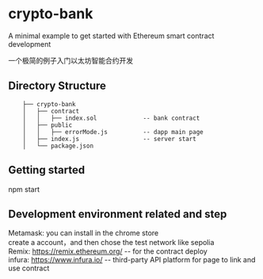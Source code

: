 # crypto-bank
A minimal example to get started with Ethereum smart contract development  

一个极简的例子入门以太坊智能合约开发 

## Directory Structure
```
    ├── crypto-bank
    │   ├── contract      
    │   │   ├── index.sol             -- bank contract
    │   ├── public                   
    │   │   ├── errorMode.js          -- dapp main page
    │   ├── index.js                  -- server start    
    │   └── package.json
```
## Getting started
npm start

## Development environment related and step
Metamask: you can install in the chrome store  
create a account，and then chose the test network like sepolia  
Remix: https://remix.ethereum.org/   -- for the contract deploy  
infura: https://www.infura.io/       -- third-party API platform for page to link and use contract



